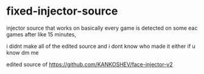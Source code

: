 # fixed-injector-source
 
injector source that works on basically every game is detected on some eac games after like 15 minutes,

i didnt make all of the edited source and i dont know who made it either if u know dm me

edited source of https://github.com/KANKOSHEV/face-injector-v2